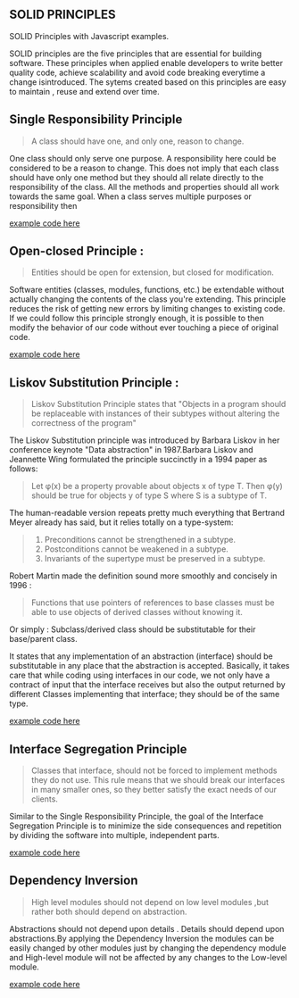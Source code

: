 ## SOLID PRINCIPLES
SOLID Principles with Javascript examples.

SOLID principles are the five principles that are essential for building software. These principles when applied enable developers to write better quality code, achieve scalability and avoid code breaking everytime a change isintroduced. The sytems created based on this principles are easy to maintain , reuse and extend over time.

## Single Responsibility Principle

>A class should have one, and only one, reason to change.

One class should only serve one purpose. A responsibility here could be considered to be a reason  to change. This does not imply that each class should have only one method but they should all relate directly to the responsibility of the class. All the methods and properties should all work towards the same goal. When a class serves multiple purposes or responsibility then 

[example code here](single-responsibility/index.js)

## Open-closed Principle :

>Entities should be open for extension, but closed for modification.

Software entities (classes, modules, functions, etc.) be extendable without actually changing the contents of the class you're extending. This principle reduces the risk of getting new errors by limiting changes to existing code. If we could follow this principle strongly enough, it is possible to then modify the behavior of our code without ever touching a piece of original code.

[example code here](open-closed/index.js)

## Liskov Substitution Principle :

>Liskov Substitution Principle states that "Objects in a program should be replaceable with instances of their subtypes without altering the correctness of the program" 

The Liskov Substitution principle was introduced by Barbara Liskov in her conference 
keynote "Data abstraction" in 1987.Barbara Liskov and Jeannette Wing formulated 
the principle succinctly in a 1994 paper as follows:

>Let φ(x) be a property provable about objects x of type T. Then φ(y) should be true for objects y of type S where S is a subtype of T.


The human-readable version repeats pretty much everything that Bertrand Meyer 
already has said, but it relies totally on a type-system:

>1. Preconditions cannot be strengthened in a subtype.
>2. Postconditions cannot be weakened in a subtype.
>3. Invariants of the supertype must be preserved in a subtype.

Robert Martin made the definition sound more smoothly and concisely in 1996 :

>Functions that use pointers of references to base classes must be able to use objects of derived classes without knowing it.

Or simply : Subclass/derived class should be substitutable for their base/parent class.

It states that any implementation of an abstraction (interface) should be substitutable in any place that the abstraction is accepted. Basically, it takes care that while coding using interfaces in our code, we not only have a contract of input that the interface receives but also the output returned by different Classes implementing that interface; they should be of the same type.

[example code here](liskov-substitution/index.js)

## Interface Segregation Principle
>Classes that interface, should not be forced to implement methods they do not use.
This rule means that  we should break our interfaces in many smaller ones, so they better satisfy the exact needs of our clients.

Similar to the Single Responsibility Principle, the goal of the Interface Segregation Principle is to minimize the side consequences and repetition by dividing the software into multiple, independent parts.

[example code here](interface-segregation/index.js)

## Dependency Inversion
>High level modules should not depend on low level modules ,but rather both should depend on abstraction.  

Abstractions should not depend upon details . Details should depend upon abstractions.By applying the Dependency Inversion the modules can be easily changed by other modules just by changing the dependency module and High-level module will not be affected by any changes to the Low-level module.

[example code here](depedency-inversion/index.js)
